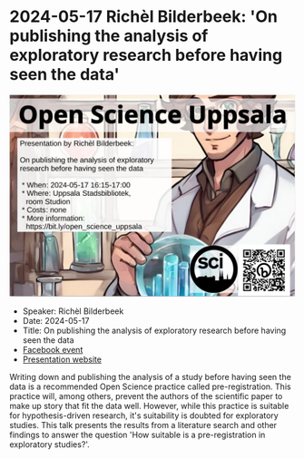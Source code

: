 # 2024-05-17 Richèl Bilderbeek: 'On publishing the analysis of exploratory research before having seen the data'

![](20240517_screens.jpg)

 * Speaker: Richèl Bilderbeek
 * Date: 2024-05-17
 * Title: On publishing the analysis of exploratory research before having seen the data
 * [Facebook event](https://fb.me/e/5aSclKRIO)
 * [Presentation website](https://github.com/richelbilderbeek/open_science_presentation_20240517)

Writing down and publishing the analysis of a study before having seen the data
is a recommended Open Science practice called pre-registration.
This practice will, among others, prevent the authors of the scientific paper
to make up story that fit the data well.
However, while this practice is suitable for hypothesis-driven research,
it's suitability is doubted for exploratory studies.
This talk presents the results from a literature search and other findings
to answer the question 'How suitable is a pre-registration in exploratory studies?'.


